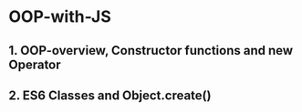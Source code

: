 # OOP-with-JS
 
 ## 1. OOP-overview, Constructor functions and new Operator
 
 ## 2. ES6 Classes and Object.create()
